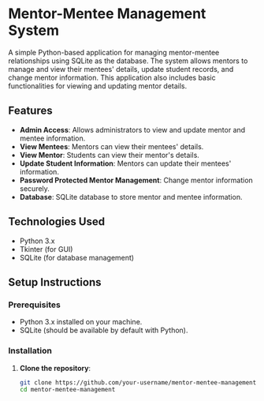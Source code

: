 # Mentor-Mentee Management System

A simple Python-based application for managing mentor-mentee relationships using SQLite as the database. The system allows mentors to manage and view their mentees' details, update student records, and change mentor information. This application also includes basic functionalities for viewing and updating mentor details.

## Features

- **Admin Access**: Allows administrators to view and update mentor and mentee information.
- **View Mentees**: Mentors can view their mentees' details.
- **View Mentor**: Students can view their mentor's details.
- **Update Student Information**: Mentors can update their mentees' information.
- **Password Protected Mentor Management**: Change mentor information securely.
- **Database**: SQLite database to store mentor and mentee information.

## Technologies Used

- Python 3.x
- Tkinter (for GUI)
- SQLite (for database management)

## Setup Instructions

### Prerequisites
- Python 3.x installed on your machine.
- SQLite (should be available by default with Python).

### Installation

1. **Clone the repository**:
   ```bash
   git clone https://github.com/your-username/mentor-mentee-management.git
   cd mentor-mentee-management
